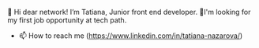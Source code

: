  👋 Hi dear network! I’m Tatiana, Junior front end developer.
 💞️I'm looking for my first job opportunity at tech path.


- 📫 How to reach me (https://www.linkedin.com/in/tatiana-nazarova/)


